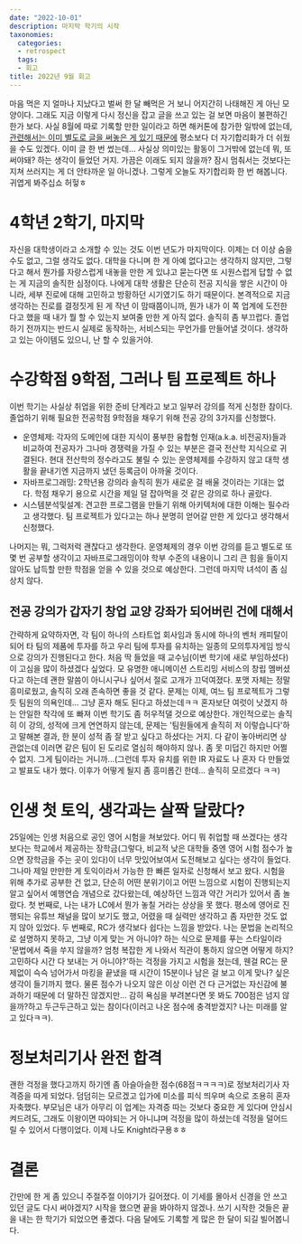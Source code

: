 ```yaml
---
date: "2022-10-01"
description: 마지막 학기의 시작
taxonomies:
  categories:
  - retrospect
  tags:
  - 회고
title: 2022년 9월 회고
---
```


마음 먹은 지 얼마나 지났다고 벌써 한 달 빼먹은 거 보니 어지간히 나태해진 게 아닌 모양이다. 그래도 지금 이렇게 다시 정신을 잡고 글을 쓰고 있는 걸 보면 마음이 불편하긴 한가 보다. 사실 8월에 따로 기록할 만한 일이라고 하면 해커톤에 참가한 일밖에 없는데, [관련해서는 이미 별도로 글을 써놓은 게 있기 때문에](https://hatchling13.github.io/junction-asia-2022/) 평소보다 더 자기합리화가 더 쉬웠을 수도 있겠다. 이미 글 한 번 썼는데... 사실상 의미있는 활동이 그거밖에 없는데 뭐, 또 써야돼? 하는 생각이 들었던 거지. 가끔은 이래도 되지 않을까? 잠시 멈춰서는 것보다는 지쳐 쓰러지는 게 더 안타까운 일 아니겠나. 그렇게 오늘도 자기합리화 한 번 해봅니다. 귀엽게 봐주십쇼 허헣ㅎ
<!-- more -->

# 4학년 2학기, 마지막
자신을 대학생이라고 소개할 수 있는 것도 이번 년도가 마지막이다. 이제는 더 이상 숨을 수도 없고, 그럴 생각도 없다. 대학을 다니며 한 게 아예 없다고는 생각하지 않지만, 그렇다고 해서 뭔가를 자랑스럽게 내놓을 만한 게 있냐고 묻는다면 또 시원스럽게 답할 수 없는 게 지금의 솔직한 심정이다. 나에게 대학 생활은 단순히 전공 지식을 쌓은 시간이 아니라, 세부 진로에 대해 고민하고 방황하던 시기였기도 하기 때문이다. 본격적으로 지금 생각하는 진로를 결정짓게 된 게 작년 이 맘때쯤이니까, 뭔가 내가 이 쪽 업계에 도전한다고 했을 때 내가 뭘 할 수 있는지 보여줄 만한 게 아직 없다. 솔직히 좀 부끄럽다. 졸업하기 전까지는 반드시 실제로 동작하는, 서비스되는 무언가를 만들어낼 것이다. 생각하고 있는 아이템도 있으니, 난 할 수 있을거야.

# 수강학점 9학점, 그러나 팀 프로젝트 하나
이번 학기는 사실상 취업을 위한 준비 단계라고 보고 일부러 강의를 적게 신청한 참이다. 졸업하기 위해 필요한 전공학점 9학점을 채우기 위해 전공 강의 3가지를 신청했다.

- 운영체제: 각자의 도메인에 대한 지식이 풍부한 융합형 인재(a.k.a. 비전공자)들과 비교하여 전공자가 그나마 경쟁력을 가질 수 있는 부분은 결국 전산학 지식으로 귀결된다. 현대 전산학의 정수라고도 불릴 수 있는 운영체제를 수강하지 않고 대학 생활을 끝내기엔 지금까지 냈던 등록금이 아까울 것이다.
- 자바프로그래밍: 2학년용 강의라 솔직히 뭔가 새로운 걸 배울 것이라는 기대는 없다. 학점 채우기 용으로 시간을 제일 덜 잡아먹을 것 같은 강의로 하나 골랐다.
- 시스템분석및설계: 견고한 프로그램을 만들기 위해 아키텍처에 대한 이해는 필수라고 생각했다. 팀 프로젝트가 있다고는 하나 분명히 얻어갈 만한 게 있다고 생각해서 신청했다.

나머지는 뭐, 그럭저럭 괜찮다고 생각한다. 운영체제의 경우 이번 강의를 듣고 별도로 또 몇 번 공부할 생각이고 자바프로그래밍이야 학부 수준의 내용이니 그리 큰 힘을 들이지 않아도 납득할 만한 학점을 얻을 수 있을 것으로 예상한다. 그런데 마지막 녀석이 좀 심상치 않다.

## 전공 강의가 갑자기 창업 교양 강좌가 되어버린 건에 대해서
간략하게 요약하자면, 각 팀이 하나의 스타트업 회사임과 동시에 하나의 벤처 캐피탈이 되어 타 팀의 제품에 투자를 하고 우리 팀에 투자를 유치하는 일종의 모의투자게임 방식으로 강의가 진행된다고 한다. 처음 딱 들었을 때 교수님(이번 학기에 새로 부임하셨다)이 고심을 많이 하셨겠다 싶었다. 모 유명한 애니메이션 스트리밍 서비스의 창립 멤버셨다고 하는데 괜한 말씀이 아니시구나 싶어서 절로 고개가 끄덕여졌다. 포맷 자체는 정말 흥미로웠고, 솔직히 오래 존속하면 좋을 것 같다. 문제는 이제, 여느 팀 프로젝트가 그렇듯 팀원의 의욕인데... 그냥 혼자 해도 된다고 하셨는데ㅋㅋ 혼자보단 여럿이 낫겠지 하는 안일한 착각에 또 빠져 이번 학기도 좀 허우적댈 것으로 예상한다. 개인적으로는 솔직히 이 강의, 성적에 크게 연연하지 않는데, 문제는 '팀원들에게 솔직히 저 이렇습니다'하고 말해본 결과, 한 분이 성적 좀 잘 받고 싶다고 하셨다는 거지. 다 같이 놓아버리면 상관없는데 이러면 같은 팀이 된 도리로 열심히 해야하지 않나. 좀 못 미덥긴 하지만 어쩔 수 없지. 그게 팀이라는 거니까...(그런데 투자 유치를 위한 IR 자료도 나 혼자 다 만들었고 발표도 내가 했다. 이후가 어떻게 될지 좀 흥미롭긴 한데... 솔직히 모르겠다 ㅋㅋ) 

# 인생 첫 토익, 생각과는 살짝 달랐다?
25일에는 인생 처음으로 공인 영어 시험을 쳐보았다. 어디 뭐 취업할 때 쓰겠다는 생각보다는 학교에서 제공하는 장학금(그렇다, 비교적 낮은 대학들 중엔 영어 시험 점수가 높으면 장학금을 주는 곳이 있다)이 너무 맛있어보여서 도전해보고 싶다는 생각이 들었다. 그나마 제일 만만한 게 토익이라서 가능한 한 빠른 일자로 신청해서 보고 왔다. 시험을 위해 추가로 공부한 건 없고, 단순히 어떤 분위기이고 어떤 느낌으로 시험이 진행되는지 알고 싶어서 예행연습 개념으로 갔다왔는데, 예상하던 느낌과 약간 거리가 있어서 좀 놀랐다. 첫 번째로, 나는 내가 LC에서 뭔가 놓칠 거라는 상상을 못 했다. 평소에 영어로 진행되는 유튜브 채널을 많이 보기도 했고, 어렸을 때 실력만 생각하고 좀 자만한 것도 없지 않아 있었다. 두 번째로, RC가 생각보다 쉽다는 느낌을 받았다. 나는 문법을 논리적으로 설명하지 못하고, 그냥 이게 맞는 거 아니야? 하는 식으로 문제를 푸는 스타일이라 '문법에서 죽을 쑤지 않을까? 엄청 복잡한 게 나와서 직관이 통하지 않으면 어떻게 하지? 고민하다 시간 다 보내는 거 아니야?'하는 걱정을 가지고 시험을 쳤는데, 웬걸 RC는 문제없이 슥슥 넘어가서 마킹을 끝냈을 때 시간이 15분이나 남은 걸 보고 이게 맞나? 싶은 생각이 들기까지 했다. 물론 점수가 나오지 않은 이상 이런 건 다 근거없는 자신감에 불과하기 때문에 더 말하진 않겠지만... 감히 욕심을 부려본다면 못 봐도 700점은 넘지 않을까?하고 두근두근하고 있는 참이다(이러고 나온 점수에 충격받겠지? 나는 미래를 알고 있다ㅋㅋ).

# 정보처리기사 완전 합격
괜한 걱정을 했다고까지 하기엔 좀 아슬아슬한 점수(68점ㅋㅋㅋㅋ)로 정보처리기사 자격증을 따게 되었다. 덤덤히는 모르겠고 입가에 미소를 피식 띄우며 속으로 조용히 혼자 자축했다. 부모님은 내가 아무리 이 업계는 자격증 따는 것보다 중요한 게 있다며 안심시켜드려도, 그래도 이왕이면 따야되는 거 아니냐며 걱정을 많이 하셨는데 걱정을 덜어드릴 수 있어서 다행이었다. 이제 나도 Knight라구용ㅎㅎ

# 결론
간만에 한 게 좀 있으니 주절주절 이야기가 길어졌다. 이 기세를 몰아서 신경을 안 쓰고 있던 글도 다시 써야겠지? 시작을 했으면 끝을 봐야하지 않겠나. 쓰기 시작한 것들은 끝을 내는 한 학기가 되었으면 좋겠다. 다음 달에도 기록할 게 많은 한 달이 되길 빌어봅니다.